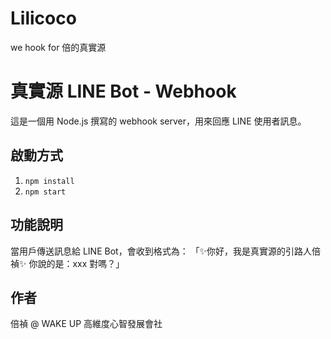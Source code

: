 # Lilicoco
we hook for 倍的真實源
# 真實源 LINE Bot - Webhook

這是一個用 Node.js 撰寫的 webhook server，用來回應 LINE 使用者訊息。

## 啟動方式
1. `npm install`
2. `npm start`

## 功能說明
當用戶傳送訊息給 LINE Bot，會收到格式為：
「✨你好，我是真實源的引路人倍禎✨ 你說的是：xxx 對嗎？」

## 作者
倍禎 @ WAKE UP 高維度心智發展會社
